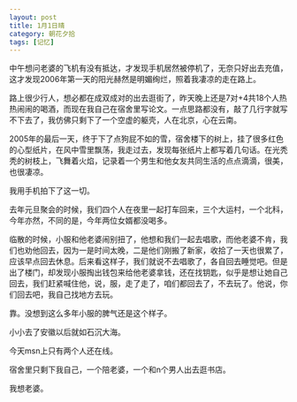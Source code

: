 ```yaml
---
layout: post
title: 1月1日晴
category: 朝花夕拾
tags: [记忆]
---
```

中午想问老婆的飞机有没有抵达，才发现手机居然被停机了，无奈只好出去充值，这才发现2006年第一天的阳光赫然是明媚绚烂，照着我凄凉的走在路上。 
	
路上很少行人，想必都在成双成对的出去逛街了，昨天晚上还是7对+4共18个人热热闹闹的喝酒，而现在我自己在宿舍里写论文。一点思路都没有，敲了几行字就写不下去了，我仿佛只剩下了一个空虚的躯壳，人在北京，心在云南。 
	
2005年的最后一天，终于下了点狗屁不如的雪，宿舍楼下的树上，挂了很多红色的心型纸片，在风中雪里飘荡，我走过去，发现每张纸片上都写着几句话。在光秃秃的树枝上，飞舞着火焰，记录着一个男生和他女友共同生活的点点滴滴，很美，也很凄凉。 
	
我用手机拍下了这一切。 
	
去年元旦聚会的时候，我们四个人在夜里一起打车回来，三个大运村，一个北科，今年亦然，不同的是，今年两位女婿都没喝多。 
	
临散的时候，小服和他老婆闹别扭了，他想和我们一起去唱歌，而他老婆不肯，我们也劝他回去，因为一是时间太晚，二是他们刚搬了新家，收拾了一天也很累了，应该早点回去休息。后来看这样子，我们就说不去唱歌了，各自回去睡觉吧。但是出了楼门，却发现小服掏出钱包来给他老婆拿钱，还在找钥匙，似乎是想让她自己回去，我们赶紧喊住他，说，服，走了走了，咱们都回去了，不去玩了。他说，你们回去吧，我自己找地方去玩。 
	
靠。没想到这么多年小服的脾气还是这个样子。 
	
小小去了安徽以后就如石沉大海。 
	
今天msn上只有两个人还在线。 
	
宿舍里只剩下我自己，一个陪老婆，一个和n个男人出去逛书店。 
	
我想老婆。